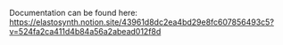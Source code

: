 Documentation can be found here: https://elastosynth.notion.site/43961d8dc2ea4bd29e8fc607856493c5?v=524fa2ca411d4b84a56a2abead012f8d
